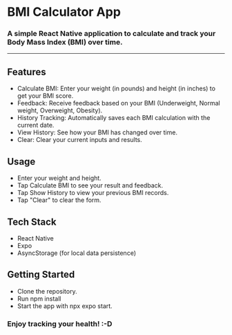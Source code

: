# BMI Calculator App

### A simple React Native application to calculate and track your Body Mass Index (BMI) over time.

---

## Features

- Calculate BMI: Enter your weight (in pounds) and height (in inches) to get your BMI score.
- Feedback: Receive feedback based on your BMI (Underweight, Normal weight, Overweight, Obesity).
- History Tracking: Automatically saves each BMI calculation with the current date.
- View History: See how your BMI has changed over time.
- Clear: Clear your current inputs and results.

## Usage

- Enter your weight and height.
- Tap Calculate BMI to see your result and feedback.
- Tap Show History to view your previous BMI records.
- Tap "Clear" to clear the form.

## Tech Stack

- React Native
- Expo
- AsyncStorage (for local data persistence)

## Getting Started

- Clone the repository.
- Run npm install
- Start the app with npx expo start.

### Enjoy tracking your health! :-D
